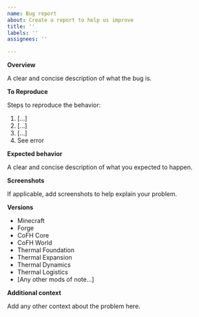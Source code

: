 ```yaml
---
name: Bug report
about: Create a report to help us improve
title: ''
labels: ''
assignees: ''

---
```


**Overview**

A clear and concise description of what the bug is.

**To Reproduce**

Steps to reproduce the behavior:
1. [...]
2. [...]
3. [...]
4. See error

**Expected behavior**

A clear and concise description of what you expected to happen.

**Screenshots**

If applicable, add screenshots to help explain your problem.

**Versions**

 - Minecraft
 - Forge
 - CoFH Core
 - CoFH World
 - Thermal Foundation
 - Thermal Expansion
 - Thermal Dynamics
 - Thermal Logistics
 - [Any other mods of note...]

**Additional context**

Add any other context about the problem here.
